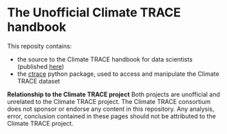 
# The Unofficial Climate TRACE handbook

This reposity contains:
- the source to the Climate TRACE handbook for data scientists (published [here](https://tjhunter.github.io/climate-trace-handbook/))
- the [ctrace](https://pypi.org/project/climate-trace/) python package, used to access and manipulate the Climate TRACE dataset

**Relationship to the Climate TRACE project** Both projects are unofficial and unrelated
to the Climate TRACE project. The Climate TRACE consortium does not sponsor
or endorse any content in this repository. Any analysis, error, conclusion contained in these pages should not be attributed to the Climate TRACE project.
